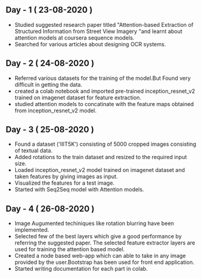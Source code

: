 ## Day - 1 ( 23-08-2020 )
<ul><li>Studied suggested research paper titled "Attention-based Extraction of Structured
Information from Street View Imagery
"and learnt about attention models at coursera sequence models.</li>
<li>Searched for various articles about designing OCR systems.</li>
</ul>

## Day - 2 ( 24-08-2020 )
<ul><li>Referred various datasets for the training of the model.But Found very difficult in getting the data.</li>
<li>created a colab notebook and imported pre-trained inception_resnet_v2 trained on imagenet dataset for feature extraction.</li>
<li>studied attention models to concatinate with the feature maps obtained from inception_resnet_v2 model.</li></ul>

## Day - 3 ( 25-08-2020 )
<ul>
<li>Found a dataset ('IIIT5K') consisting of 5000 cropped images consisting of textual data.</li>
<li>Added rotations to the train dataset and resized to the required input size.</li>
<li>Loaded inception_resnet_v2 model trained on imagenet dataset and taken features by giving images as input.</li>
<li>Visualized the features for a test image.</li>
<li>Started with Seq2Seq model with Attention models.</li>
</ul>

## Day - 4 ( 26-08-2020 )
<ul>
<li>Image Augumented techiniques like rotation blurring have been implemented.</li>
<li>Selected few of the best layers which give a good performance by referring the suggested paper. The selected feature extractor layers are used for training the attention based model.</li>
<li>Created a node based web-app which can able to take in any image provided by the user.Bootstrap has been used for front end application.</li>
<li>Started writing documentation for each part in colab.</li>
</ul>